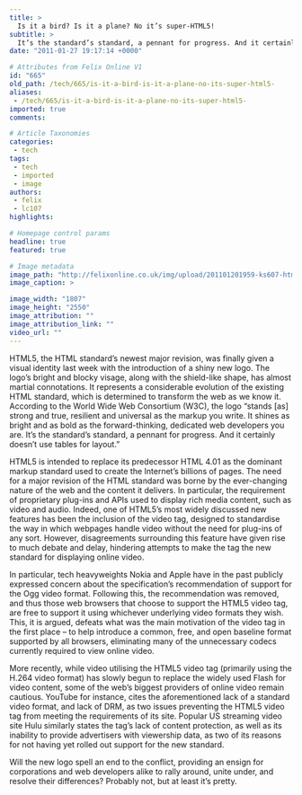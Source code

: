 ```yaml
---
title: >
  Is it a bird? Is it a plane? No it’s super-HTML5!
subtitle: >
  It’s the standard’s standard, a pennant for progress. And it certainly doesn’t use tables for layout
date: "2011-01-27 19:17:14 +0000"

# Attributes from Felix Online V1
id: "665"
old_path: /tech/665/is-it-a-bird-is-it-a-plane-no-its-super-html5-
aliases:
 - /tech/665/is-it-a-bird-is-it-a-plane-no-its-super-html5-
imported: true
comments:

# Article Taxonomies
categories:
 - tech
tags:
 - tech
 - imported
 - image
authors:
 - felix
 - lc107
highlights:

# Homepage control params
headline: true
featured: true

# Image metadata
image_path: "http://felixonline.co.uk/img/upload/201101201959-ks607-html5555.jpg"
image_caption: >

image_width: "1807"
image_height: "2550"
image_attribution: ""
image_attribution_link: ""
video_url: ""
---
```


HTML5, the HTML standard’s newest major revision, was finally given a visual identity last week with the introduction of a shiny new logo. The logo’s bright and blocky visage, along with the shield-like shape, has almost martial connotations. It represents a considerable evolution of the existing HTML standard, which is determined to transform the web as we know it. According to the World Wide Web Consortium (W3C), the logo “stands [as] strong and true, resilient and universal as the markup you write. It shines as bright and as bold as the forward-thinking, dedicated web developers you are. It’s the standard’s standard, a pennant for progress. And it certainly doesn’t use tables for layout.”

HTML5 is intended to replace its predecessor HTML 4.01 as the dominant markup standard used to create the Internet’s billions of pages. The need for a major revision of the HTML standard was borne by the ever-changing nature of the web and the content it delivers. In particular, the requirement of proprietary plug-ins and APIs used to display rich media content, such as video and audio. Indeed, one of HTML5’s most widely discussed new features has been the inclusion of the video tag, designed to standardise the way in which webpages handle video without the need for plug-ins of any sort. However, disagreements surrounding this feature have given rise to much debate and delay, hindering attempts to make the tag the new standard for displaying online video.

In particular, tech heavyweights Nokia and Apple have in the past publicly expressed concern about the specification’s recommendation of support for the Ogg video format. Following this, the recommendation was removed, and thus those web browsers that choose to support the HTML5 video tag, are free to support it using whichever underlying video formats they wish. This, it is argued, defeats what was the main motivation of the video tag in the first place – to help introduce a common, free, and open baseline format supported by all browsers, eliminating many of the unnecessary codecs currently required to view online video.

More recently, while video utilising the HTML5 video tag (primarily using the H.264 video format) has slowly begun to replace the widely used Flash for video content, some of the web’s biggest providers of online video remain cautious. YouTube for instance, cites the aforementioned lack of a standard video format, and lack of DRM, as two issues preventing the HTML5 video tag from meeting the requirements of its site. Popular US streaming video site Hulu similarly states the tag’s lack of content protection, as well as its inability to provide advertisers with viewership data, as two of its reasons for not having yet rolled out support for the new standard.

Will the new logo spell an end to the conflict, providing an ensign for corporations and web developers alike to rally around, unite under, and resolve their differences? Probably not, but at least it’s pretty.
